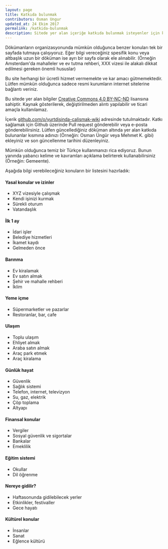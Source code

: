 ```yaml
---
layout: page
title: Katkıda bulunmak
contributors: Osman Ungur
updated_at: 24 Ekim 2017
permalink: /katkida-bulunmak
description: Sitede yer alan içeriğe katkıda bulunmak isteyenler için kısa bir rehber
---
```


Dökümanların organizasyonunda mümkün olduğunca benzer konuları tek bir sayfada tutmaya çalışıyoruz. 
Eğer bilgi vereceğiniz spesifik konu veya altbaşlık uzun bir döküman ise ayrı bir sayfa olarak ele alınabilir. 
(Örneğin Amsterdam'da mahalleler ve ev tutma rehberi, XXX vizesi ile alakalı dikkat edilmesi gereken önemli hususlar)

Bu site herhangi bir ücretli hizmet vermemekte ve kar amacı gütmemektedir. Lütfen mümkün olduğunca sadece resmi 
kurumların internet sitelerine bağlantı veriniz.

Bu sitede yer alan bilgiler [Creative Commons 4.0 BY-NC-ND](https://creativecommons.org/licenses/by-nc-nd/4.0/) 
lisansına sahiptir. Kaynak gösterilerek, değiştirilmeden alıntı yapılabilir ve ticari amaçla kullanılamaz.

İçerik [github.com/o/yurtdisinda-calismak-wiki](github.com/o/yurtdisinda-calismak-wiki) adresinde tutulmaktadır. 
Katkı sağlamak için Github üzerinde Pull request gönderebilir veya e-posta gönderebilirsiniz. 
Lütfen güncellediğiniz döküman altında yer alan katkıda bulunanlar kısmına adınızı (Örneğin: Osman Üngür 
veya Mehmet K. gibi) ekleyiniz ve son güncellenme tarihini düzenleyiniz.

Mümkün olduğunca temiz bir Türkçe kullanmanızı rica ediyoruz. Bunun yanında yabancı kelime ve kavramları açıklama 
belirterek kullanabilirsiniz (Örneğin: Gemeente). 

Aşağıda bilgi verebileceğiniz konuların bir listesini hazırladık:

#### Yasal konular ve izinler
* XYZ vizesiyle çalışmak
* Kendi işinizi kurmak
* Sürekli oturum
* Vatandaşlık

#### İlk 1 ay
* İdari işler
* Belediye hizmetleri
* İkamet kaydı
* Gelmeden önce

#### Barınma
* Ev kiralamak
* Ev satın almak
* Şehir ve mahalle rehberi
* İklim

#### Yeme içme
* Süpermarketler ve pazarlar
* Restoranlar, bar, cafe 

#### Ulaşım
* Toplu ulaşım
* Ehliyet almak
* Araba satın almak
* Araç park etmek
* Araç kiralama
    
#### Günlük hayat  
* Güvenlik
* Sağlık sistemi
* Telefon, internet, televizyon
* Su, gaz, elektrik
* Çöp toplama
* Altyapı

#### Finansal konular 
* Vergiler
* Sosyal güvenlik ve sigortalar
* Bankalar
* Emeklilik

#### Eğitim sistemi
* Okullar
* Dil öğrenme

#### Nereye gidilir?
* Haftasonunda gidilebilecek yerler
* Etkinlikler, festivaller
* Gece hayatı

#### Kültürel konular
* İnsanlar 
* Sanat
* Eğlence kültürü
